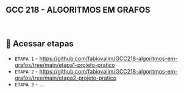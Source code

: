 ## GCC 218 - ALGORITMOS EM GRAFOS

<br>

## 🔗 Acessar etapas
- ` ETAPA 1 ` - https://github.com/fabiovalim/GCC218-algoritmos-em-grafos/tree/main/etapa1-projeto-pratico
- ` ETAPA 2 ` - https://github.com/fabiovalim/GCC218-algoritmos-em-grafos/tree/main/etapa2-projeto-pratico
- ` ETAPA 3 ` - ...



